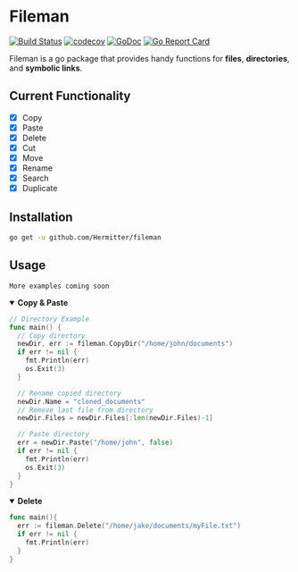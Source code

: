 # Fileman
[![Build Status](https://travis-ci.com/Hermitter/fileman.svg?branch=master)](https://travis-ci.com/Hermitter/fileman)
[![codecov](https://codecov.io/gh/Hermitter/fileman/branch/master/graph/badge.svg)](https://codecov.io/gh/Hermitter/fileman)
[![GoDoc](https://godoc.org/github.com/Hermitter/fileman?status.svg)](https://godoc.org/github.com/Hermitter/fileman)
[![Go Report Card](https://goreportcard.com/badge/github.com/hermitter/fileman)](https://goreportcard.com/report/github.com/hermitter/fileman)

Fileman is a go package that provides handy functions for **files**, **directories**, and **symbolic links**.

## Current Functionality
- [x] Copy
- [x] Paste
- [x] Delete
- [x] Cut
- [x] Move
- [x] Rename
- [x] Search
- [x] Duplicate

## Installation
```bash
go get -u github.com/Hermitter/fileman
```

## Usage
`More examples coming soon`
<details open>
<summary><b>Copy & Paste</b></summary>

```go
// Directory Example
func main() {
  // Copy directory
  newDir, err := fileman.CopyDir("/home/john/documents")
  if err != nil {
    fmt.Println(err)
    os.Exit(3)
  }

  // Rename copied directory
  newDir.Name = "cloned_documents"
  // Remove last file from directory
  newDir.Files = newDir.Files[:len(newDir.Files)-1]

  // Paste directory
  err = newDir.Paste("/home/john", false)
  if err != nil {
    fmt.Println(err)
    os.Exit(3)
  }
}
```
</details>

<details open>
<summary><b>Delete</b></summary>

```go
func main(){
  err := fileman.Delete("/home/jake/documents/myFile.txt")
  if err != nil {
    fmt.Println(err)
  }
}
```
</details>

